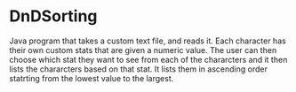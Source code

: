 # DnDSorting
Java program that takes a custom text file, and reads it. Each character has their own custom stats that are given a numeric value. The user can then choose which stat they want to see from each of the chararcters and it then lists the chararcters based on that stat. It lists them in ascending order statrting from the lowest value to the largest.
